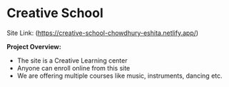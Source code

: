 # Creative School

Site Link: (https://creative-school-chowdhury-eshita.netlify.app/)

**Project Overview:**
- The site is a Creative Learning center
- Anyone can enroll online from this site
- We are offering multiple courses like music, instruments, dancing etc.
